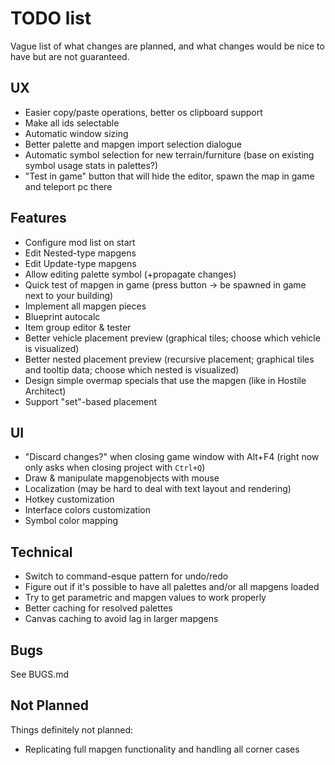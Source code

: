 # TODO list

Vague list of what changes are planned, and what changes would be nice to have but are not guaranteed.


## UX
- Easier copy/paste operations, better os clipboard support
- Make all ids selectable
- Automatic window sizing
- Better palette and mapgen import selection dialogue
- Automatic symbol selection for new terrain/furniture (base on existing symbol usage stats in palettes?)
- "Test in game" button that will hide the editor, spawn the map in game and teleport pc there


## Features
- Configure mod list on start
- Edit Nested-type mapgens
- Edit Update-type mapgens
- Allow editing palette symbol (+propagate changes)
- Quick test of mapgen in game (press button -> be spawned in game next to your building)
- Implement all mapgen pieces
- Blueprint autocalc
- Item group editor & tester
- Better vehicle placement preview (graphical tiles; choose which vehicle is visualized)
- Better nested placement preview (recursive placement; graphical tiles and tooltip data; choose which nested is visualized)
- Design simple overmap specials that use the mapgen (like in Hostile Architect)
- Support "set"-based placement


## UI
- "Discard changes?" when closing game window with Alt+F4 (right now only asks when closing project with `Ctrl+Q`)
- Draw & manipulate mapgenobjects with mouse
- Localization (may be hard to deal with text layout and rendering)
- Hotkey customization
- Interface colors customization
- Symbol color mapping


## Technical
- Switch to command-esque pattern for undo/redo
- Figure out if it's possible to have all palettes and/or all mapgens loaded
- Try to get parametric and mapgen values to work properly
- Better caching for resolved palettes
- Canvas caching to avoid lag in larger mapgens


## Bugs
See BUGS.md


## Not Planned
Things definitely not planned:

- Replicating full mapgen functionality and handling all corner cases
